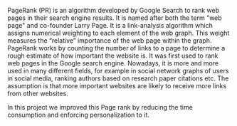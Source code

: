 PageRank (PR) is an algorithm developed by Google Search to rank web
pages in their search engine results. It is named after both the term "web page" and
co-founder Larry Page. It is a link-analysis algorithm which assigns numerical
weighting to each element of the web graph. This weight measures the “relative”
importance of the web page within the graph. PageRank works by counting the
number of links to a page to determine a rough estimate of how important the website
is. It was first used to rank web pages in the Google search engine. Nowadays, it is
more and more used in many different fields, for example in social network graphs
of users in social media, ranking authors based on research paper citations etc. The
assumption is that more important websites are likely to receive more links from other
websites.

In this project we improved this Page rank by reducing the time consumption and enforcing personalization to it.
